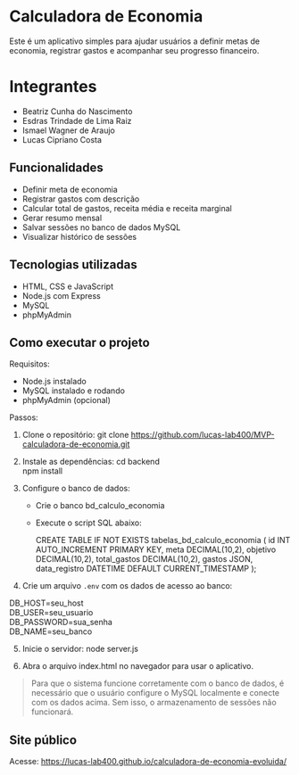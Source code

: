 # Calculadora de Economia

Este é um aplicativo simples para ajudar usuários a definir metas de economia, registrar gastos e acompanhar seu progresso financeiro.

# Integrantes
- Beatriz Cunha do Nascimento
- Esdras Trindade de Lima Raiz
- Ismael Wagner de Araujo
- Lucas Cipriano Costa

## Funcionalidades

- Definir meta de economia
- Registrar gastos com descrição
- Calcular total de gastos, receita média e receita marginal
- Gerar resumo mensal
- Salvar sessões no banco de dados MySQL
- Visualizar histórico de sessões

## Tecnologias utilizadas

- HTML, CSS e JavaScript
- Node.js com Express
- MySQL
- phpMyAdmin

## Como executar o projeto

Requisitos:
- Node.js instalado
- MySQL instalado e rodando
- phpMyAdmin (opcional)

Passos:

1. Clone o repositório:
   git clone https://github.com/lucas-lab400/MVP-calculadora-de-economia.git

2. Instale as dependências:
   cd backend  
   npm install

3. Configure o banco de dados:
   - Crie o banco bd_calculo_economia
   - Execute o script SQL abaixo:

     CREATE TABLE IF NOT EXISTS tabelas_bd_calculo_economia (
       id INT AUTO_INCREMENT PRIMARY KEY,
       meta DECIMAL(10,2),
       objetivo DECIMAL(10,2),
       total_gastos DECIMAL(10,2),
       gastos JSON,
       data_registro DATETIME DEFAULT CURRENT_TIMESTAMP
     );

4. Crie um arquivo `.env` com os dados de acesso ao banco:

DB_HOST=seu_host  
DB_USER=seu_usuario  
DB_PASSWORD=sua_senha  
DB_NAME=seu_banco


5. Inicie o servidor:
   node server.js

6. Abra o arquivo index.html no navegador para usar o aplicativo.

> Para que o sistema funcione corretamente com o banco de dados, é necessário que o usuário configure o MySQL localmente e conecte com os dados acima. Sem isso, o armazenamento de sessões não funcionará.

## Site público

Acesse: https://lucas-lab400.github.io/calculadora-de-economia-evoluida/



